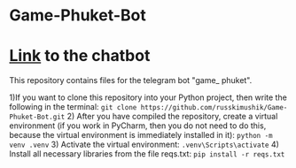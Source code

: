 # Game-Phuket-Bot
# [Link](https://t.me/game_phuket_bot) to the chatbot
This repository contains files for the telegram bot "game_ phuket".

1)If you want to clone this repository into your Python project, then write the following in the terminal:
          ```
          git clone https://github.com/russkimushik/Game-Phuket-Bot.git
          ```
2) After you have compiled the repository, create a virtual environment (if you work in PyCharm, then you do not need to do this, because the virtual environment is immediately installed in it):
          ```
          python -m venv .venv
          ```
3) Activate the virtual environment:
      ```
      .venv\Scripts\activate
      ```
4) Install all necessary libraries from the file reqs.txt:
      ```
      pip install -r reqs.txt
      ```
      
